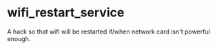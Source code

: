 # wifi_restart_service
A hack so that wifi will be restarted if/when network card isn't powerful enough.
